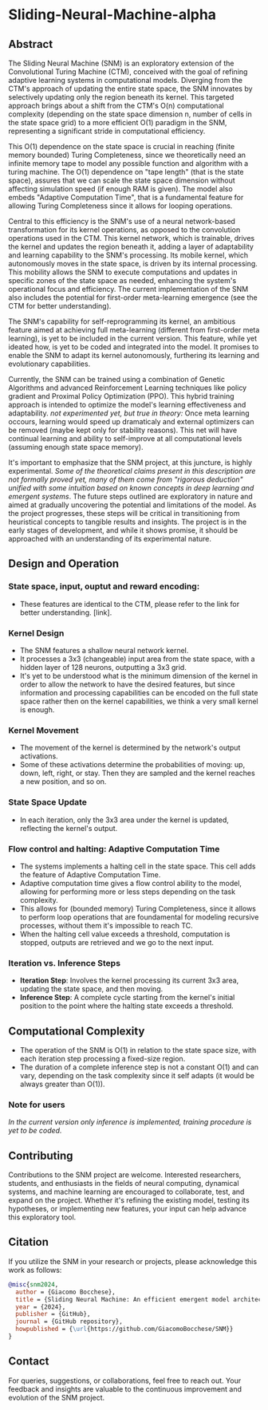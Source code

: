 # Sliding-Neural-Machine-alpha


## Abstract
The Sliding Neural Machine (SNM) is an exploratory extension of the Convolutional Turing Machine (CTM), conceived with the goal of refining adaptive learning systems in computational models. Diverging from the CTM's approach of updating the entire state space, the SNM innovates by selectively updating only the region beneath its kernel. This targeted approach brings about a shift from the CTM's O(n) computational complexity (depending on the state space dimension n, number of cells in the state space grid) to a more efficient O(1) paradigm in the SNM, representing a significant stride in computational efficiency.

This O(1) dependence on the state space is crucial in reaching (finite memory bounded) Turing Completeness, since we theoretically need an infinite memory tape to model any possible function and algorithm with a turing machine. The O(1) dependence on "tape length" (that is the state space), assures that we can scale the state space dimension without affecting simulation speed (if enough RAM is given).
The model also embeds "Adaptive Computation Time", that is a fundamental feature for allowing Turing Completeness since it allows for looping operations.

Central to this efficiency is the SNM's use of a neural network-based transformation for its kernel operations, as opposed to the convolution operations used in the CTM. This kernel network, which is trainable, drives the kernel and updates the region beneath it, adding a layer of adaptability and learning capability to the SNM's processing. Its mobile kernel, which autonomously moves in the state space, is driven by its internal processing. This mobility allows the SNM to execute computations and updates in specific zones of the state space as needed, enhancing the system's operational focus and efficiency. The current implementation of the SNM also includes the potential for first-order meta-learning emergence (see the CTM for better understanding).

The SNM's capability for self-reprogramming its kernel, an ambitious feature aimed at achieving full meta-learning (different from first-order meta learning), is yet to be included in the current version. This feature, while yet ideated how, is yet to be coded and integrated into the model. It promises to enable the SNM to adapt its kernel autonomously, furthering its learning and evolutionary capabilities.

Currently, the SNM can be trained using a combination of Genetic Algorithms and advanced Reinforcement Learning techniques like policy gradient and Proximal Policy Optimization (PPO). This hybrid training approach is intended to optimize the model's learning effectiveness and adaptability. *not experimented yet, but true in theory:* Once meta learning occours, learning would speed up dramaticaly and external optimizers can be removed (maybe kept only for stability reasons). This net will have continual learning and ability to self-improve at all computational levels (assuming enough state space memory).

It's important to emphasize that the SNM project, at this juncture, is highly experimental. *Some of the theoretical claims present in this description are not formally proved yet, many of them come from "rigorous deduction" unified with some intuition based on known concepts in deep learning and emergent systems*. The future steps outlined are exploratory in nature and aimed at gradually uncovering the potential and limitations of the model. As the project progresses, these steps will be critical in transitioning from heuristical concepts to tangible results and insights.
The project is in the early stages of development, and while it shows promise, it should be approached with an understanding of its experimental nature.


## Design and Operation


### State space, input, ouptut and reward encoding:
- These features are identical to the CTM, please refer to the link for better understanding. [link].
  
### Kernel Design
- The SNM features a shallow neural network kernel.
- It processes a 3x3 (changeable) input area from the state space, with a hidden layer of 128 neurons, outputting a 3x3 grid.
- It's yet to be understood what is the minimum dimension of the kernel in order to allow the network to have the desired features, but since information and processing capabilities can be encoded on the full state space rather then on the kernel capabilities, we think a very small kernel is enough.

### Kernel Movement
- The movement of the kernel is determined by the network's output activations.
- Some of these activations determine the probabilities of moving: up, down, left, right, or stay. Then they are sampled and the kernel reaches a new position, and so on.

### State Space Update
- In each iteration, only the 3x3 area under the kernel is updated, reflecting the kernel's output.

### Flow control and halting: Adaptive Computation Time
- The systems implements a halting cell in the state space. This cell adds the feature of Adaptive Computation Time.
- Adaptive computation time gives a flow control ability to the model, allowing for performing more or less steps depending on the task complexity.
- This allows for (bounded memory) Turing Completeness, since it allows to perform loop operations that are foundamental for modeling recursive processes, without them it's impossible to reach TC.
- When the halting cell value exceeds a threshold, computation is stopped, outputs are retrieved and we go to the next input.

### Iteration vs. Inference Steps
- **Iteration Step**: Involves the kernel processing its current 3x3 area, updating the state space, and then moving.
- **Inference Step**: A complete cycle starting from the kernel's initial position to the point where the halting state exceeds a threshold.

## Computational Complexity
- The operation of the SNM is O(1) in relation to the state space size, with each iteration step processing a fixed-size region.
- The duration of a complete inference step is not a constant O(1) and can vary, depending on the task complexity since it self adapts (it would be always greater than O(1)).

### Note for users
*In the current version only inference is implemented, training procedure is yet to be coded.*

## Contributing
Contributions to the SNM project are welcome. Interested researchers, students, and enthusiasts in the fields of neural computing, dynamical systems, and machine learning are encouraged to collaborate, test, and expand on the project. Whether it's refining the existing model, testing its hypotheses, or implementing new features, your input can help advance this exploratory tool.

## Citation
If you utilize the SNM in your research or projects, please acknowledge this work as follows:

```bibtex
@misc{snm2024,
  author = {Giacomo Bocchese},
  title = {Sliding Neural Machine: An efficient emergent model architecture},
  year = {2024},
  publisher = {GitHub},
  journal = {GitHub repository},
  howpublished = {\url{https://github.com/GiacomoBocchese/SNM}}
}
```

## Contact
For queries, suggestions, or collaborations, feel free to reach out. Your feedback and insights are valuable to the continuous improvement and evolution of the SNM project.

